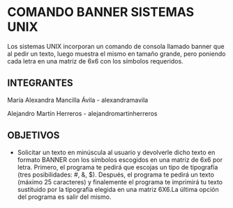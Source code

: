 # COMANDO BANNER SISTEMAS UNIX 

Los  sistemas  UNIX  incorporan  un comando  de  consola  llamado  banner  que  al pedir un  texto, luego muestra  el mismo  en  tamaño  grande, pero poniendo cada  letra  en  una  matriz  de  6x6  con los símbolos requeridos.

## INTEGRANTES 

María Alexandra Mancilla Ávila - alexandramavila

Alejandro Martín Herreros - alejandromartinherreros

## OBJETIVOS

- Solicitar un texto en minúscula al usuario y devolverle dicho texto en formato BANNER con los símbolos escogidos en una matriz de 6x6 por letra. 
Primero, el programa te pedirá que escojas un tipo de tipografía (tres posibilidades: #, &, $). Después, el programa te pedirá un texto
(máximo 25 caracteres) y finalemente el programa te imprimirá tu texto sustituido por la tipografía elegida en una matriz 6X6.La última opción del programa es salir del mismo. 


